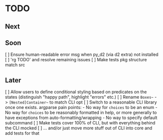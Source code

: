# TODO

## Next


## Soon

[ ] Ensure human-readable error msg when py_d2 (via d2 extra) not installed
[ ] 'rg TODO' and resolve remaining issues
[ ] Make tests pkg structure match src

## Later

[ ] Allow users to define conditional styling based on predicates on the states
    (distinguish "happy path", highlight "errors" etc.)
[ ] Rename `Boxes~` -> `[Nested]Container~` to match CLI opt
[ ] Switch to a reasonable CLI library once one exists. argparse pain points:
    - No way for `choices` to be an enum
    - No way for `choices` to be reasonably formatted in help, or more
      generally to have exceptions from auto-formatting/wrapping
    - No way to specify default subcommand
[ ] Make tests cover 100% of CLI, but with everything behind the CLI mocked
[ ] ... and/or just move more stuff out of CLI into core and add tests for that
